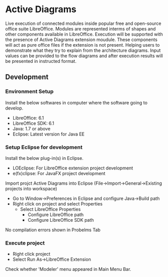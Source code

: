 # Active Diagrams

Live execution of connected modules inside popular free and open-source office suite LibreOffice. Modules are represented interms of 
shapes and other components available in LibreOffice. Execution will be supported with the presence of Active Diagrams extension moudule.
These components will act as pure office files if the extension is not present. Helping users to demonstrate what they try to explain 
from the architecture diagrams. Input values can be provided to the flow diagrams and after execution results will be presented in 
instructed format.

## Development

### Environment Setup

Install the below softwares in computer where the software going to develop.
* LibreOffice: 6.1
* LibreOffice SDK: 6.1
* Java: 1.7 or above
* Eclipse: Latest version for Java EE

### Setup Eclipse for development

Install the below plug-in(s) in Eclipse.
* LOEclipse: For LibreOffice extension project development
* e(fx)clipse: For JavaFX project development

Import projct Active Diagrams into Eclipse (File->Import->General->Existing projects into workspace)
  - Go to Window->Preferences in Eclipse and configure Java->Build path
  - Right click on project and select Properties
    - Select LibreOffice Properties
      - Configure LibreOffice path
      - Configure LibreOffice SDK path

No compilation errors shown in Probelms Tab

### Execute project

- Right click project
- Select Run As->LibreOffice Extension

Check whether 'Modeler' menu appeared in Main Menu Bar.

